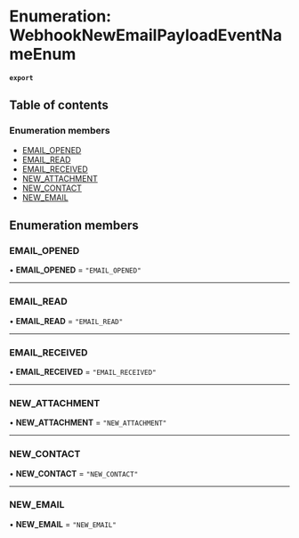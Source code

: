 # Enumeration: WebhookNewEmailPayloadEventNameEnum

**`export`**

## Table of contents

### Enumeration members

- [EMAIL\_OPENED](WebhookNewEmailPayloadEventNameEnum.md#email_opened)
- [EMAIL\_READ](WebhookNewEmailPayloadEventNameEnum.md#email_read)
- [EMAIL\_RECEIVED](WebhookNewEmailPayloadEventNameEnum.md#email_received)
- [NEW\_ATTACHMENT](WebhookNewEmailPayloadEventNameEnum.md#new_attachment)
- [NEW\_CONTACT](WebhookNewEmailPayloadEventNameEnum.md#new_contact)
- [NEW\_EMAIL](WebhookNewEmailPayloadEventNameEnum.md#new_email)

## Enumeration members

### EMAIL\_OPENED

• **EMAIL\_OPENED** = `"EMAIL_OPENED"`

___

### EMAIL\_READ

• **EMAIL\_READ** = `"EMAIL_READ"`

___

### EMAIL\_RECEIVED

• **EMAIL\_RECEIVED** = `"EMAIL_RECEIVED"`

___

### NEW\_ATTACHMENT

• **NEW\_ATTACHMENT** = `"NEW_ATTACHMENT"`

___

### NEW\_CONTACT

• **NEW\_CONTACT** = `"NEW_CONTACT"`

___

### NEW\_EMAIL

• **NEW\_EMAIL** = `"NEW_EMAIL"`
